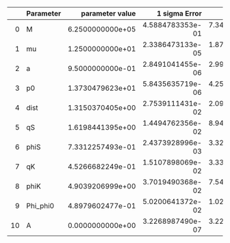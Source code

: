 |    | Parameter   |   parameter value |    1 sigma Error |   Relative Error |              SNR |
|---:|:------------|------------------:|-----------------:|-----------------:|-----------------:|
|  0 | M           |  6.2500000000e+05 | 4.5884783353e-01 | 7.3415653365e-07 | 6.6673319689e+01 |
|  1 | mu          |  1.2500000000e+01 | 2.3386473133e-05 | 1.8709178506e-06 | 6.6673319689e+01 |
|  2 | a           |  9.5000000000e-01 | 2.8491041455e-06 | 2.9990569952e-06 | 6.6673319689e+01 |
|  3 | p0          |  1.3730479623e+01 | 5.8435635719e-06 | 4.2559063721e-07 | 6.6673319689e+01 |
|  4 | dist        |  1.3150370405e+00 | 2.7539111431e-02 | 2.0941700183e-02 | 6.6673319689e+01 |
|  5 | qS          |  1.6198441395e+00 | 1.4494762356e-02 | 8.9482450826e-03 | 6.6673319689e+01 |
|  6 | phiS        |  7.3312257493e-01 | 2.4373928996e-03 | 3.3246730941e-03 | 6.6673319689e+01 |
|  7 | qK          |  4.5266682249e-01 | 1.5107898069e-02 | 3.3375315616e-02 | 6.6673319689e+01 |
|  8 | phiK        |  4.9039206999e+00 | 3.7019490368e-02 | 7.5489577898e-03 | 6.6673319689e+01 |
|  9 | Phi_phi0    |  4.8979602477e-01 | 5.0200641372e-02 | 1.0249295387e-01 | 6.6673319689e+01 |
| 10 | A           |  0.0000000000e+00 | 3.2268987490e-07 | 3.2268987490e-07 | 6.6673319689e+01 |